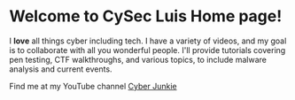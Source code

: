 
# Welcome to CySec Luis Home page!

I **love** all things cyber including tech. I have a variety of videos, and my goal is to collaborate with all you wonderful people. I'll provide tutorials covering pen testing, CTF walkthroughs, and various topics, to include malware analysis and current events.

Find me at my YouTube channel [Cyber Junkie](https://www.youtube.com/channel/UCdvWgSUVHaA1-BblHXFTMYQ)
